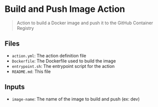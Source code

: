 Build and Push Image Action
===========================
> Action to build a Docker image and push it to the GitHub Container Registry

Files
-----
- `action.yml`: The action definition file
- `Dockerfile`: The Dockerfile used to build the image
- `entrypoint.sh`: The entrypoint script for the action
- `README.md`: This file

Inputs
------
- `image-name`: The name of the image to build and push (ex: dev)
